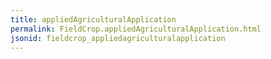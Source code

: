 ```yaml
---
title: appliedAgriculturalApplication
permalink: FieldCrop.appliedAgriculturalApplication.html
jsonid: fieldcrop_appliedagriculturalapplication
---
```

